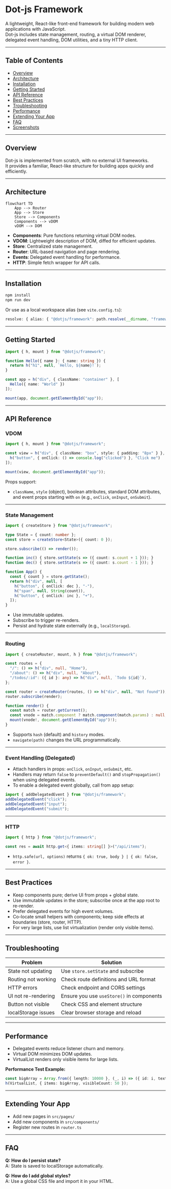 # Dot-js Framework

A lightweight, React-like front-end framework for building modern web applications with JavaScript.  
Dot-js includes state management, routing, a virtual DOM renderer, delegated event handling, DOM utilities, and a tiny HTTP client.

---

## Table of Contents

- [Overview](#overview)
- [Architecture](#architecture)
- [Installation](#installation)
- [Getting Started](#getting-started)
- [API Reference](#api-reference)
- [Best Practices](#best-practices)
- [Troubleshooting](#troubleshooting)
- [Performance](#performance)
- [Extending Your App](#extending-your-app)
- [FAQ](#faq)
- [Screenshots](#screenshots)

---

## Overview

Dot-js is implemented from scratch, with no external UI frameworks.  
It provides a familiar, React-like structure for building apps quickly and efficiently.

---

## Architecture

```mermaid
flowchart TD
    App --> Router
    App --> Store
    Store --> Components
    Components --> vDOM
    vDOM --> DOM
```

- **Components**: Pure functions returning virtual DOM nodes.
- **VDOM**: Lightweight description of DOM, diffed for efficient updates.
- **Store**: Centralized state management.
- **Router**: URL-based navigation and page rendering.
- **Events**: Delegated event handling for performance.
- **HTTP**: Simple fetch wrapper for API calls.

---

## Installation

```bash
npm install
npm run dev
```

Or use as a local workspace alias (see `vite.config.ts`):

```ts
resolve: { alias: { "@dotjs/framework": path.resolve(__dirname, "framework/src") } }
```

---

## Getting Started

```ts
import { h, mount } from "@dotjs/framework";

function Hello({ name }: { name: string }) {
  return h("h1", null, `Hello, ${name}!`);
}

const app = h("div", { className: "container" }, [
  Hello({ name: "World" })
]);

mount(app, document.getElementById("app"));
```

---

## API Reference

### VDOM

```ts
import { h, mount } from "@dotjs/framework";

const view = h("div", { className: "box", style: { padding: "8px" } }, [
  h("button", { onClick: () => console.log("clicked") }, "Click me")
]);

mount(view, document.getElementById("app"));
```

Props support:
- `className`, `style` (object), boolean attributes, standard DOM attributes, and event props starting with `on` (e.g., `onClick`, `onInput`, `onSubmit`).

---

### State Management

```ts
import { createStore } from "@dotjs/framework";

type State = { count: number };
const store = createStore<State>({ count: 0 });

store.subscribe(() => render());

function inc() { store.setState(s => ({ count: s.count + 1 })); }
function dec() { store.setState(s => ({ count: s.count - 1 })); }

function App() {
  const { count } = store.getState();
  return h("div", null, [
    h("button", { onClick: dec }, "-"),
    h("span", null, String(count)),
    h("button", { onClick: inc }, "+"),
  ]);
}
```

- Use immutable updates.
- Subscribe to trigger re-renders.
- Persist and hydrate state externally (e.g., `localStorage`).

---

### Routing

```ts
import { createRouter, mount, h } from "@dotjs/framework";

const routes = {
  "/": () => h("div", null, "Home"),
  "/about": () => h("div", null, "About"),
  "/todos/:id": ({ id }: any) => h("div", null, `Todo ${id}`),
};

const router = createRouter(routes, () => h("div", null, "Not found"));
router.subscribe(render);

function render() {
  const match = router.getCurrent();
  const vnode = match.component ? match.component(match.params) : null;
  mount(vnode!, document.getElementById("app")!);
}
```

- Supports `hash` (default) and `history` modes.
- `navigate(path)` changes the URL programmatically.

---

### Event Handling (Delegated)

- Attach handlers in props: `onClick`, `onInput`, `onSubmit`, etc.
- Handlers may return `false` to `preventDefault()` and `stopPropagation()` when using delegated events.
- To enable a delegated event globally, call from app setup:

```ts
import { addDelegatedEvent } from "@dotjs/framework";
addDelegatedEvent("click");
addDelegatedEvent("input");
addDelegatedEvent("submit");
```

---

### HTTP

```ts
import { http } from "@dotjs/framework";

const res = await http.get<{ items: string[] }>("/api/items");
```

- `http.safe(url, options)` returns `{ ok: true, body } | { ok: false, error }`.

---

## Best Practices

- Keep components pure; derive UI from props + global state.
- Use immutable updates in the store; subscribe once at the app root to re-render.
- Prefer delegated events for high event volumes.
- Co-locate small helpers with components; keep side effects at boundaries (store, router, HTTP).
- For very large lists, use list virtualization (render only visible items).

---

## Troubleshooting

| Problem                | Solution                                 |
|------------------------|------------------------------------------|
| State not updating     | Use `store.setState` and subscribe       |
| Routing not working    | Check route definitions and URL format   |
| HTTP errors            | Check endpoint and CORS settings         |
| UI not re-rendering    | Ensure you use `useStore()` in components|
| Button not visible     | Check CSS and element structure          |
| localStorage issues    | Clear browser storage and reload         |

---

## Performance

- Delegated events reduce listener churn and memory.
- Virtual DOM minimizes DOM updates.
- VirtualList renders only visible items for large lists.

**Performance Test Example:**

```ts
const bigArray = Array.from({ length: 10000 }, (_, i) => ({ id: i, text: `Item ${i}` }));
h(VirtualList, { items: bigArray, visibleCount: 50 });
```

---

## Extending Your App

- Add new pages in `src/pages/`
- Add new components in `src/components/`
- Register new routes in `router.ts`

---

## FAQ

**Q: How do I persist state?**  
A: State is saved to localStorage automatically.

**Q: How do I add global styles?**  
A: Use a global CSS file and import it in your HTML.
